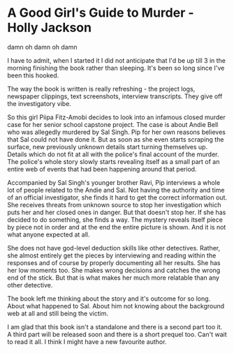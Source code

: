 # A Good Girl's Guide to Murder - Holly Jackson

damn oh damn oh damn

I have to admit, when I started it I did not anticipate that I'd be up till 3 in the morning finishing the book rather than sleeping. It's been so long since I've been this hooked.

The way the book is written is really refreshing - the project logs, newspaper clippings, text screenshots, interview transcripts. They give off the investigatory vibe.

So this girl Piipa Fitz-Amobi decides to look into an infamous closed murder case for her senior school capstone project.
The case is about Andie Bell who was allegedly murdered by Sal Singh.
Pip for her own reasons believes that Sal could not have done it.
But as soon as she even starts scraping the surface, new previously unknown details start turning themselves up.
Details which do not fit at all with the police's final account of the murder.
The police's whole story slowly starts revealing itself as a small part of an entire web of events that had been happening around that period.

Accompanied by Sal Singh's younger brother Ravi, Pip interviews a whole lot of people related to the Andie and Sal.
Not having the authority and time of an official investigator, she finds it hard to get the correct information out.
She receives threats from unknown source to stop her investigation which puts her and her closed ones in danger.
But that doesn't stop her. If she has decided to do something, she finds a way.
The mystery reveals itself piece by piece not in order and at the end the entire picture is shown.
And it is not what anyone expected at all.

She does not have god-level deduction skills like other detectives. Rather, she almost entirely get the pieces by interviewing and reading within the responses and of course by properly documenting all her results.
She has her low moments too. She makes wrong decisions and catches the wrong end of the stick. But that is what makes her much more relatable than any other detective.

The book left me thinking about the story and it's outcome for so long. About what happened to Sal. About him not knowing about the background web at all and still being the victim.

I am glad that this book isn't a standalone and there is a second part too it. A third part will be released soon and there is a short prequel too.
Can't wait to read it all. I think I might have a new favourite author.
